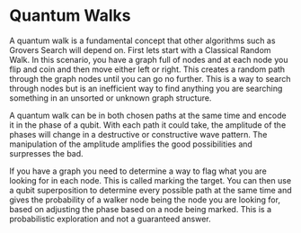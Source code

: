 # Quantum Walks

A quantum walk is a fundamental concept that other algorithms such as Grovers Search will depend on. First lets start with a Classical Random Walk. In this scenario, you have a graph full of nodes and at each node you flip and coin and then move either left or right. This creates a random path through the graph nodes until you can go no further. This is a way to search through nodes but is an inefficient way to find anything you are searching something in an unsorted or unknown graph structure.

A quantum walk can be in both chosen paths at the same time and encode it in the phase of a qubit. With each path it could take, the amplitude of the phases will change in a destructive or constructive wave pattern. The manipulation of the amplitude amplifies the good possibilities and surpresses the bad.

If you have a graph you need to determine a way to flag what you are looking for in each node. This is called marking the target. You can then use a qubit superposition to determine every possible path at the same time and gives the probability of a walker node being the node you are looking for, based on adjusting the phase based on a node being marked. This is a probabilistic exploration and not a guaranteed answer.